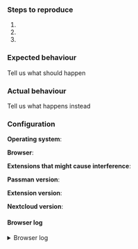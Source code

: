 <!--
Thanks for reporting issues back to us!
This is the bug tracker for the WebExtension. Find passman at https://github.com/nextcloud/passman


To make it possible for us to help you please fill out below information carefully.

Read if you are reporting an bug / issue:
Failure to follow this issue template will result in a direct close of the issue.
--> 
### Steps to reproduce
1.
2.
3.

### Expected behaviour
Tell us what should happen

### Actual behaviour
Tell us what happens instead

### Configuration
**Operating system**:   

   
**Browser**:   
   
   
**Extensions that might cause interference**:   
   
   
**Passman version**:    


**Extension version**:    
       
       
**Nextcloud version**:
   
#### Browser log
<details>
<summary>Browser log</summary>
```
Insert your browser log here, this could for example include:

a) The javascript console log
b) The network log
c) ...
```
</details>   
